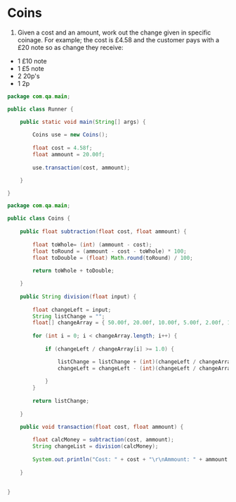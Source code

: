# Coins
1. Given a cost and an amount, work out the change given in specific coinage.
For example; the cost is £4.58 and the customer pays with a £20 note so as change they receive:

* 1 £10 note
* 1 £5 note
* 2 20p's
* 1 2p

```java
package com.qa.main;

public class Runner {

	public static void main(String[] args) {
		
		Coins use = new Coins();
		
		float cost = 4.58f;
		float ammount = 20.00f;
		
		use.transaction(cost, ammount);

	}

}

```

```java
package com.qa.main;

public class Coins {
	
	public float subtraction(float cost, float ammount) {
		
		float toWhole= (int) (ammount - cost);
		float toRound = (ammount - cost - toWhole) * 100;
		float toDouble = (float) Math.round(toRound) / 100;
		
		return toWhole + toDouble;

	}
	
	public String division(float input) {
		
		float changeLeft = input;
		String listChange = "";
		float[] changeArray = { 50.00f, 20.00f, 10.00f, 5.00f, 2.00f, 1.00f, 0.50f, 0.20f, 0.10f, 0.05f, 0.02f, 0.01f };
			
		for (int i = 0; i < changeArray.length; i++) {
			
			if (changeLeft / changeArray[i] >= 1.0) {

				listChange = listChange + (int)(changeLeft / changeArray[i]) + " £" + changeArray[i] + " change\r\n";
				changeLeft = changeLeft - (int)(changeLeft / changeArray[i]) * changeArray[i];
				
			}
		}
		
		return listChange;
		
	}

	public void transaction(float cost, float ammount) {
		
		float calcMoney = subtraction(cost, ammount);
		String changeList = division(calcMoney);
	
		System.out.println("Cost: " + cost + "\r\nAmmount: " + ammount + "\r\nChange:\r\n" + changeList);
		
	}
	

}

```